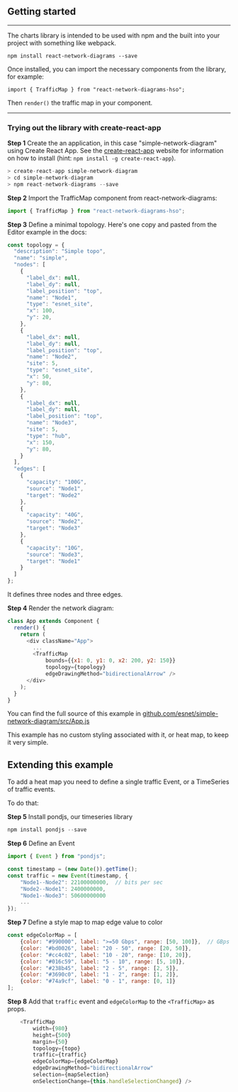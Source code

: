 
## Getting started

---

The charts library is intended to be used with npm and the built into your project with something like webpack.

    npm install react-network-diagrams --save

Once installed, you can import the necessary components from the library, for example:

    import { TrafficMap } from "react-network-diagrams-hso";

Then `render()` the traffic map in your component.

---

### Trying out the library with create-react-app

**Step 1** Create the an application, in this case "simple-network-diagram" using Create React App. See the [create-react-app](https://github.com/facebookincubator/create-react-app) website for information on how to install (hint: `npm install -g create-react-app`).

```js
> create-react-app simple-network-diagram
> cd simple-network-diagram
> npm react-network-diagrams --save
```

**Step 2** Import the TrafficMap component from react-network-diagrams:

```js
import { TrafficMap } from "react-network-diagrams-hso";
```

**Step 3** Define a minimal topology. Here's one copy and pasted from the Editor example in the docs:

```js
const topology = {
  "description": "Simple topo",
  "name": "simple",
  "nodes": [
    {
      "label_dx": null,
      "label_dy": null,
      "label_position": "top",
      "name": "Node1",
      "type": "esnet_site",
      "x": 100,
      "y": 20,
    },
    {
      "label_dx": null,
      "label_dy": null,
      "label_position": "top",
      "name": "Node2",
      "site": 5,
      "type": "esnet_site",
      "x": 50,
      "y": 80,
    },
    {
      "label_dx": null,
      "label_dy": null,
      "label_position": "top",
      "name": "Node3",
      "site": 5,
      "type": "hub",
      "x": 150,
      "y": 80,
    }
  ],
  "edges": [
    {
      "capacity": "100G",
      "source": "Node1",
      "target": "Node2"
    },
    {
      "capacity": "40G",
      "source": "Node2",
      "target": "Node3"
    },
    {
      "capacity": "10G",
      "source": "Node3",
      "target": "Node1"
    }
  ]
};
```

It defines three nodes and three edges.

**Step 4** Render the network diagram:

```js
class App extends Component {
  render() {
    return (
      <div className="App">
        ...
        <TrafficMap
            bounds={{x1: 0, y1: 0, x2: 200, y2: 150}}
            topology={topology}
            edgeDrawingMethod="bidirectionalArrow" />
      </div>
    );
  }
}
```

You can find the full source of this example in [github.com/esnet/simple-network-diagram/src/App.js](https://github.com/esnet/simple-network-diagram/blob/master/src/App.js)

This example has no custom styling associated with it, or heat map, to keep it very simple.

## Extending this example

To add a heat map you need to define a single traffic Event, or a TimeSeries of traffic events.

To do that:

**Step 5** Install pondjs, our timeseries library

```js
npm install pondjs --save
```

**Step 6** Define an Event

```js
import { Event } from "pondjs";

const timestamp = (new Date()).getTime();
const traffic = new Event(timestamp, {
    "Node1--Node2": 22100000000,  // bits per sec
    "Node2--Node1": 2400000000,
    "Node1--Node3": 50600000000
    ...
});
```

**Step 7** Define a style map to map edge value to color

```js
const edgeColorMap = [
    {color: "#990000", label: ">=50 Gbps", range: [50, 100]},  // GBps
    {color: "#bd0026", label: "20 - 50", range: [20, 50]},
    {color: "#cc4c02", label: "10 - 20", range: [10, 20]},
    {color: "#016c59", label: "5 - 10", range: [5, 10]},
    {color: "#238b45", label: "2 - 5", range: [2, 5]},
    {color: "#3690c0", label: "1 - 2", range: [1, 2]},
    {color: "#74a9cf", label: "0 - 1", range: [0, 1]}
];
```

**Step 8**  Add that `traffic` event and `edgeColorMap` to the `<TrafficMap>` as props.

```js
    <TrafficMap
        width={980}
        height={500}
        margin={50}
        topology={topo}
        traffic={traffic}
        edgeColorMap={edgeColorMap}
        edgeDrawingMethod="bidirectionalArrow"
        selection={mapSelection}
        onSelectionChange={this.handleSelectionChanged} />
```

